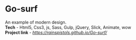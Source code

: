 # Go-surf

An example of modern design.  
<b>Tech</b> - Html5, Css3, js,  Sass, Gulp, jQuery, Slick, Animate, wow   
<b>Project link</b> - <i>https://rainspistols.github.io/Go-surf/</i>
